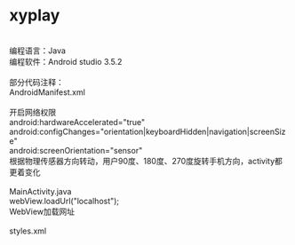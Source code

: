 # xyplay
</br>
编程语言：Java</br>
编程软件：Android studio 3.5.2</br>
</br>
部分代码注释：</br>
AndroidManifest.xml</br>
<uses-permission android:name="android.permission.INTERNET"></uses-permission>
</br>
开启网络权限</br>
android:hardwareAccelerated="true"
</br>
android:configChanges="orientation|keyboardHidden|navigation|screenSize"
</br>
android:screenOrientation="sensor"
</br>
根据物理传感器方向转动，用户90度、180度、270度旋转手机方向，activity都更着变化</br>
</br>
MainActivity.java</br>
webView.loadUrl("localhost");
</br>
WebView加载网址</br>
</br>
styles.xml
</br>
<style name="AppTheme" parent="Theme.AppCompat.Light.NoActionBar">
</br>
无标题栏
